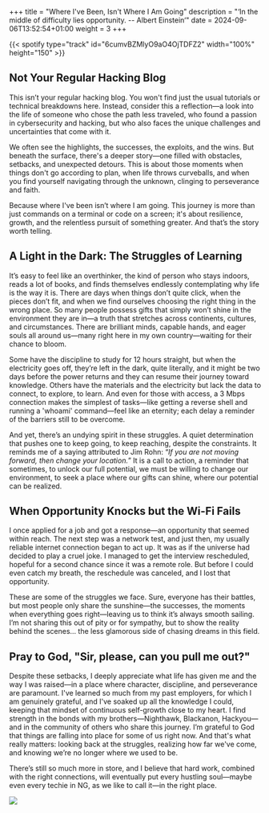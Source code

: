 +++
title = "Where I've Been, Isn't Where I Am Going"
description = "‘In the middle of difficulty lies opportunity. -- Albert Einstein‘"
date = 2024-09-06T13:52:54+01:00
weight = 3
+++

{{< spotify type="track" id="6cumvBZMlyO9aO4OjTDFZ2" width="100%" height="150" >}}
## **Not Your Regular Hacking Blog**

This isn’t your regular hacking blog. You won't find just the usual tutorials or technical breakdowns here. Instead, consider this a reflection—a look into the life of someone who chose the path less traveled, who found a passion in cybersecurity and hacking, but who also faces the unique challenges and uncertainties that come with it.

We often see the highlights, the successes, the exploits, and the wins. But beneath the surface, there's a deeper story—one filled with obstacles, setbacks, and unexpected detours. This is about those moments when things don't go according to plan, when life throws curveballs, and when you find yourself navigating through the unknown, clinging to perseverance and faith.

Because where I've been isn’t where I am going. This journey is more than just commands on a terminal or code on a screen; it's about resilience, growth, and the relentless pursuit of something greater. And that’s the story worth telling.

## **A Light in the Dark: The Struggles of Learning**

It’s easy to feel like an overthinker, the kind of person who stays indoors, reads a lot of books, and finds themselves endlessly contemplating why life is the way it is. There are days when things don’t quite click, when the pieces don’t fit, and when we find ourselves choosing the right thing in the wrong place. So many people possess gifts that simply won’t shine in the environment they are in—a truth that stretches across continents, cultures, and circumstances. There are brilliant minds, capable hands, and eager souls all around us—many right here in my own country—waiting for their chance to bloom.

Some have the discipline to study for 12 hours straight, but when the electricity goes off, they’re left in the dark, quite literally, and it might be two days before the power returns and they can resume their journey toward knowledge. Others have the materials and the electricity but lack the data to connect, to explore, to learn. And even for those with access, a 3 Mbps connection makes the simplest of tasks—like getting a reverse shell and running a 'whoami' command—feel like an eternity; each delay a reminder of the barriers still to be overcome.

And yet, there’s an undying spirit in these struggles. A quiet determination that pushes one to keep going, to keep reaching, despite the constraints. It reminds me of a saying attributed to Jim Rohn: “*If you are not moving forward, then change your location.*” It is a call to action, a reminder that sometimes, to unlock our full potential, we must be willing to change our environment, to seek a place where our gifts can shine, where our potential can be realized.

## **When Opportunity Knocks but the Wi-Fi Fails**

I once applied for a job and got a response—an opportunity that seemed within reach. The next step was a network test, and just then, my usually reliable internet connection began to act up. It was as if the universe had decided to play a cruel joke. I managed to get the interview rescheduled, hopeful for a second chance since it was a remote role. But before I could even catch my breath, the reschedule was canceled, and I lost that opportunity.

These are some of the struggles we face. Sure, everyone has their battles, but most people only share the sunshine—the successes, the moments when everything goes right—leaving us to think it’s always smooth sailing. I’m not sharing this out of pity or for sympathy, but to show the reality behind the scenes… the less glamorous side of chasing dreams in this field.

## **Pray to God, "Sir, please, can you pull me out?"**

Despite these setbacks, I deeply appreciate what life has given me and the way I was raised—in a place where character, discipline, and perseverance are paramount. I've learned so much from my past employers, for which I am genuinely grateful, and I've soaked up all the knowledge I could, keeping that mindset of continuous self-growth close to my heart. I find strength in the bonds with my brothers—Nighthawk, Blackanon, Hackyou—and in the community of others who share this journey. I’m grateful to God that things are falling into place for some of us right now. And that's what really matters: looking back at the struggles, realizing how far we've come, and knowing we’re no longer where we used to be.

There’s still so much more in store, and I believe that hard work, combined with the right connections, will eventually put every hustling soul—maybe even every techie in NG, as we like to call it—in the right place.

![](https://i.imgur.com/EorH16C.jpeg#center)
